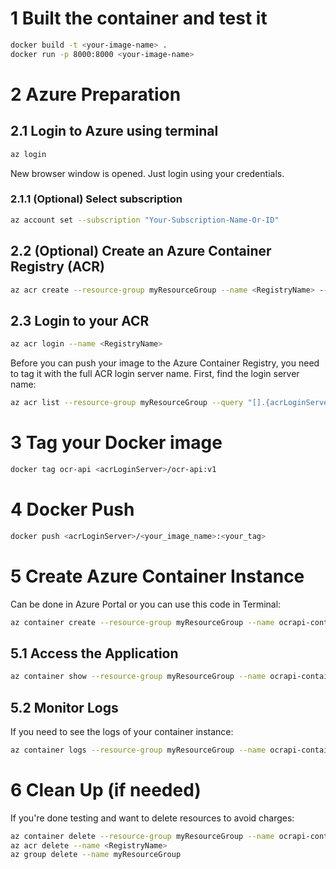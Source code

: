 # 1 Built the container and test it
```bash
docker build -t <your-image-name> .
docker run -p 8000:8000 <your-image-name>
```

# 2 Azure Preparation

## 2.1 Login to Azure using terminal
```bash
az login
```
New browser window is opened. Just login using your credentials.

### 2.1.1 (Optional) Select subscription
```bash
az account set --subscription "Your-Subscription-Name-Or-ID"
```

## 2.2 (Optional) Create an Azure Container Registry (ACR)
```bash
az acr create --resource-group myResourceGroup --name <RegistryName> --sku Basic
```

## 2.3 Login to your ACR

```bash
az acr login --name <RegistryName>
```

Before you can push your image to the Azure Container Registry, you need to tag it with the full ACR login server name. First, find the login server name:
```bash
az acr list --resource-group myResourceGroup --query "[].{acrLoginServer:loginServer}" --output table
```

# 3 Tag your Docker image
```bash
docker tag ocr-api <acrLoginServer>/ocr-api:v1
```


# 4 Docker Push
```bash
docker push <acrLoginServer>/<your_image_name>:<your_tag>
```

# 5 Create Azure Container Instance
Can be done in Azure Portal or you can use this code in Terminal:

```bash
az container create --resource-group myResourceGroup --name ocrapi-container --image <acrLoginServer>/ocr-api:v1 --cpu 1 --memory 1Gi --registry-login-server <acrLoginServer> --registry-username <acrUsername> --registry-password <acrPassword> --dns-name-label ocrapi-yoursubdomain --ports 8000
```


## 5.1 Access the Application
```bash
az container show --resource-group myResourceGroup --name ocrapi-container --query "{FQDN:ipAddress.fqdn}" --out table
```


## 5.2 Monitor Logs
If you need to see the logs of your container instance:
```bash
az container logs --resource-group myResourceGroup --name ocrapi-container

```

# 6 Clean Up (if needed)
If you're done testing and want to delete resources to avoid charges:
```bash
az container delete --resource-group myResourceGroup --name ocrapi-container
az acr delete --name <RegistryName>
az group delete --name myResourceGroup
```
